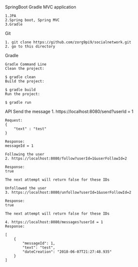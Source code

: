 

SpringBoot Gradle MVC application

    1.JPA
    2.Spring boot, Spring MVC
    3.Gradle

Git

    1. git clone https://github.com/zorg9pi9/socialnetwork.git
    2. go to this directory

Gradle

    Gradle Command Line
    Clean the project:

    $ gradle clean
    Build the project:

    $ gradle build
    Run the project:

    $ gradle run

API
    Send the message
    1. https://localhost:8080/send?userId = 1

    Request:
    {	
        "text" : "test"	
    }

    Response:
    messageId = 1

    Following the user
    2. https://localhost:8080/follow?userId=1&userFollowId=2

    Response:
    true 

    The next attempt will return false for these IDs

    Unfollowed the user
    3. https://localhost:8080/unfollow?userId=1&userFollowId=2

    Response:
    true

    The next attempt will return false for these IDs

    4. https://localhost:8080/messages?userId = 1
    Response:

    [
        {
            "messageId": 1,
            "text": "test",
            "dateCreation": "2018-06-07T21:27:48.935"
        }
    ]
